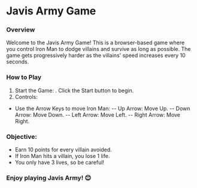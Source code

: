 # Javis Army Game
### Overview
Welcome to the Javis Army Game! This is a browser-based game where you control Iron Man to dodge villains and survive as long as possible. The game gets progressively harder as the villains' speed increases every 10 seconds.

### How to Play
1. Start the Game:
. Click the Start button to begin.
2. Controls:
- Use the Arrow Keys to move Iron Man:
-- Up Arrow: Move Up.
-- Down Arrow: Move Down.
-- Left Arrow: Move Left.
-- Right Arrow: Move Right.

### Objective:
- Earn 10 points for every villain avoided.
- If Iron Man hits a villain, you lose 1 life.
- You only have 3 lives, so be careful!

### Enjoy playing Javis Army! 😊

